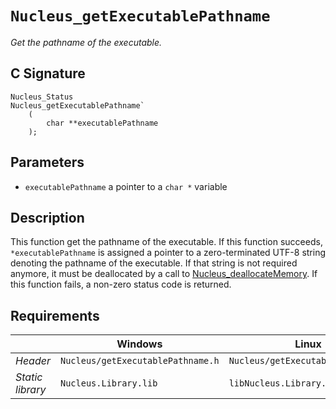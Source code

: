 # `Nucleus_getExecutablePathname`
*Get the pathname of the executable.*

## C Signature
```
Nucleus_Status
Nucleus_getExecutablePathname`
    (
        char **executablePathname
    );
```

## Parameters
- `executablePathname` a pointer to a `char *` variable

## Description
This function get the pathname of the executable.
If this function succeeds, `*executablePathname` is assigned a pointer to a
zero-terminated UTF-8 string denoting the pathname of the executable.
If that string is not required anymore, it must be deallocated by a call to
[Nucleus_deallocateMemory](Nucleus_deallocateMemory.md).
If this function fails, a non-zero status code is returned.

## Requirements

|                      | Windows                          | Linux                             | macOS                             |
|----------------------|----------------------------------|-----------------------------------|------------------------------------
| *Header*             | `Nucleus/getExecutablePathname.h`| `Nucleus/getExecutablePathname.h` | `Nucleus/getExecutablePathname.h` |
| *Static library*     | `Nucleus.Library.lib`            | `libNucleus.Library.a`            | `libNucleus.Library.a`            |

